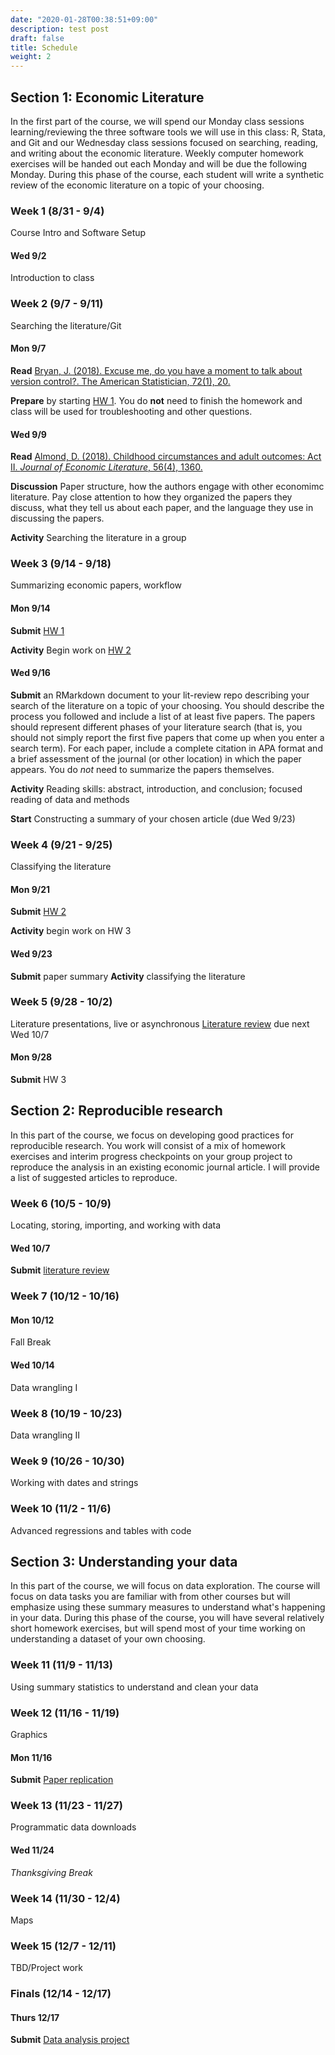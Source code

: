 ```yaml
---
date: "2020-01-28T00:38:51+09:00"
description: test post
draft: false
title: Schedule
weight: 2
---
```


## Section 1: Economic Literature

In the first part of the course, we will spend our Monday class sessions learning/reviewing the three software tools we will use in this class: R, Stata, and Git and our Wednesday class sessions focused on searching, reading, and writing about the economic literature. Weekly computer homework exercises will be handed out each Monday and will be due the following Monday. During this phase of the course, each student will write a synthetic review of the economic literature on a topic of your choosing.

### Week 1 (8/31 - 9/4)
Course Intro and Software Setup

#### Wed 9/2
Introduction to class

### Week 2 (9/7 - 9/11)
Searching the literature/Git

#### Mon 9/7 

**Read** [Bryan, J. (2018). Excuse me, do you have a moment to talk about version control?. The American Statistician, 72(1), 20.](http://sfxhosted.exlibrisgroup.com/smith?sid=google&auinit=J&aulast=Bryan&atitle=Excuse%20me%2C%20do%20you%20have%20a%20moment%20to%20talk%20about%20version%20control%3F&title=The%20American%20Statistician&volume=72&issue=1&date=2018&spage=20&issn=0003-1305)

**Prepare** by starting [HW 1](../homework/hw1-git-basics). You do **not** need to finish the homework and class will be used for troubleshooting and other questions.

#### Wed 9/9

**Read** [Almond, D. (2018). Childhood circumstances and adult outcomes: Act II. *Journal of Economic Literature*, 56(4), 1360.](http://sfxhosted.exlibrisgroup.com/smith?sid=google&auinit=D&aulast=Almond&atitle=Childhood%20circumstances%20and%20adult%20outcomes%3A%20Act%20II&title=Journal%20of%20Economic%20Literature&volume=56&issue=4&date=2018&spage=1360&issn=0022-0515)

**Discussion**  Paper structure, how the authors engage with other economimc literature. Pay close attention to how they organized the papers they discuss, what they tell us about each paper, and the language they use in discussing the papers.

**Activity** Searching the literature in a group

### Week 3 (9/14 - 9/18)

Summarizing economic papers, workflow

#### Mon 9/14

**Submit** [HW 1](homework/hw1-git-basics)

**Activity** Begin work on [HW 2](homework/hw2-regressions-w-code)
        
#### Wed 9/16

**Submit** an RMarkdown document to your lit-review repo describing your search of the literature on a topic of your choosing. You should describe the process you followed and include a list of at least five papers. The papers should represent different phases of your literature search (that is, you should not simply report the first five papers that come up when you enter a search term). For each paper, include a complete citation in APA format and a brief assessment of the journal (or other location) in which the paper appears. You do *not* need to summarize the papers themselves.

**Activity** Reading skills: abstract, introduction, and conclusion; focused reading of data and methods

**Start** Constructing a summary of your chosen article (due Wed 9/23)

### Week 4 (9/21 - 9/25)

Classifying the literature

#### Mon 9/21
**Submit** [HW 2](homework/hw2-regressions-w-code)

**Activity** begin work on HW 3

#### Wed 9/23

**Submit** paper summary
**Activity** classifying the literature

### Week 5 (9/28 - 10/2)

Literature presentations, live or asynchronous
[Literature review](papers/lit-review) due next Wed 10/7

#### Mon 9/28
**Submit** HW 3

## Section 2: Reproducible research

In this part of the course, we focus on developing good practices for reproducible research. You work will consist of a mix of homework exercises and interim progress checkpoints on your group project to reproduce the analysis in an existing economic journal article. I will provide a list of suggested articles to reproduce.

### Week 6 (10/5 - 10/9) 
Locating, storing, importing, and working with data

#### Wed 10/7

**Submit** [literature review](papers/lit-review)

### Week 7 (10/12 - 10/16)

#### Mon 10/12
Fall Break

#### Wed 10/14

Data wrangling I

### Week 8 (10/19 - 10/23)

Data wrangling II

### Week 9 (10/26 - 10/30)

Working with dates and strings

### Week 10 (11/2 - 11/6)

Advanced regressions and tables with code

## Section 3: Understanding your data

In this part of the course, we will focus on data exploration. The course will focus on data tasks you are familiar with from other courses but will emphasize using these summary measures to understand what's happening in your data. During this phase of the course, you will have several relatively short homework exercises, but will spend most of your time working on understanding a dataset of your own choosing. 

### Week 11 (11/9 - 11/13)

Using summary statistics to understand and clean your data

### Week 12 (11/16 - 11/19)

Graphics

#### Mon 11/16
**Submit** [Paper replication](papers/replication)

### Week 13 (11/23 - 11/27)

Programmatic data downloads

#### Wed 11/24

*Thanksgiving Break*
    
### Week 14 (11/30 - 12/4)

Maps

### Week 15 (12/7 - 12/11)

TBD/Project work

### Finals (12/14 - 12/17)

#### Thurs 12/17

**Submit** [Data analysis project](papers/analysis)